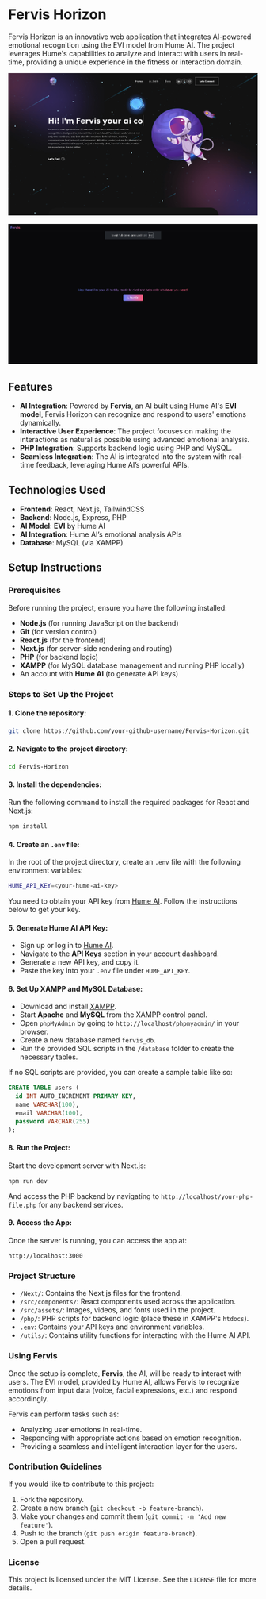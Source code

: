 # Fervis Horizon

Fervis Horizon is an innovative web application that integrates AI-powered emotional recognition using the EVI model from Hume AI. The project leverages Hume's capabilities to analyze and interact with users in real-time, providing a unique experience in the fitness or interaction domain.

![Alt text](./Output/Output1.png)

![Alt text](./Output/Output2.png)

## Features

- **AI Integration**: Powered by **Fervis**, an AI built using Hume AI's **EVI model**, Fervis Horizon can recognize and respond to users' emotions dynamically.
- **Interactive User Experience**: The project focuses on making the interactions as natural as possible using advanced emotional analysis.
- **PHP Integration**: Supports backend logic using PHP and MySQL.
- **Seamless Integration**: The AI is integrated into the system with real-time feedback, leveraging Hume AI’s powerful APIs.

## Technologies Used

- **Frontend**: React, Next.js, TailwindCSS
- **Backend**: Node.js, Express, PHP
- **AI Model**: **EVI** by Hume AI
- **AI Integration**: Hume AI’s emotional analysis APIs
- **Database**: MySQL (via XAMPP)

## Setup Instructions

### Prerequisites

Before running the project, ensure you have the following installed:

- **Node.js** (for running JavaScript on the backend)
- **Git** (for version control)
- **React.js** (for the frontend)
- **Next.js** (for server-side rendering and routing)
- **PHP** (for backend logic)
- **XAMPP** (for MySQL database management and running PHP locally)
- An account with **Hume AI** (to generate API keys)

### Steps to Set Up the Project

#### 1. **Clone the repository**:
   ```bash
   git clone https://github.com/your-github-username/Fervis-Horizon.git
   ```

#### 2. **Navigate to the project directory**:
   ```bash
   cd Fervis-Horizon
   ```

#### 3. **Install the dependencies**:
   Run the following command to install the required packages for React and Next.js:
   ```bash
   npm install
   ```

#### 4. **Create an `.env` file**:
   In the root of the project directory, create an `.env` file with the following environment variables:

   ```bash
   HUME_API_KEY=<your-hume-ai-key>
   ```

   You need to obtain your API key from [Hume AI](https://hume.ai/). Follow the instructions below to get your key.

#### 5. **Generate Hume AI API Key**:
   - Sign up or log in to [Hume AI](https://hume.ai/).
   - Navigate to the **API Keys** section in your account dashboard.
   - Generate a new API key, and copy it.
   - Paste the key into your `.env` file under `HUME_API_KEY`.

#### 6. **Set Up XAMPP and MySQL Database**:
   - Download and install [XAMPP](https://www.apachefriends.org/index.html).
   - Start **Apache** and **MySQL** from the XAMPP control panel.
   - Open `phpMyAdmin` by going to `http://localhost/phpmyadmin/` in your browser.
   - Create a new database named `fervis_db`.
   - Run the provided SQL scripts in the `/database` folder to create the necessary tables.
   
   If no SQL scripts are provided, you can create a sample table like so:

   ```sql
   CREATE TABLE users (
     id INT AUTO_INCREMENT PRIMARY KEY,
     name VARCHAR(100),
     email VARCHAR(100),
     password VARCHAR(255)
   );
   ```


#### 8. **Run the Project**:
   Start the development server with Next.js:

   ```bash
   npm run dev
   ```

   And access the PHP backend by navigating to `http://localhost/your-php-file.php` for any backend services.

#### 9. **Access the App**:
   Once the server is running, you can access the app at:
   ```
   http://localhost:3000
   ```

### Project Structure

- `/Next/`: Contains the Next.js files for the frontend.
- `/src/components/`: React components used across the application.
- `/src/assets/`: Images, videos, and fonts used in the project.
- `/php/`: PHP scripts for backend logic (place these in XAMPP's `htdocs`).
- `.env`: Contains your API keys and environment variables.
- `/utils/`: Contains utility functions for interacting with the Hume AI API.

### Using Fervis

Once the setup is complete, **Fervis**, the AI, will be ready to interact with users. The EVI model, provided by Hume AI, allows Fervis to recognize emotions from input data (voice, facial expressions, etc.) and respond accordingly.

Fervis can perform tasks such as:
- Analyzing user emotions in real-time.
- Responding with appropriate actions based on emotion recognition.
- Providing a seamless and intelligent interaction layer for the users.

### Contribution Guidelines

If you would like to contribute to this project:
1. Fork the repository.
2. Create a new branch (`git checkout -b feature-branch`).
3. Make your changes and commit them (`git commit -m 'Add new feature'`).
4. Push to the branch (`git push origin feature-branch`).
5. Open a pull request.

### License

This project is licensed under the MIT License. See the `LICENSE` file for more details.

